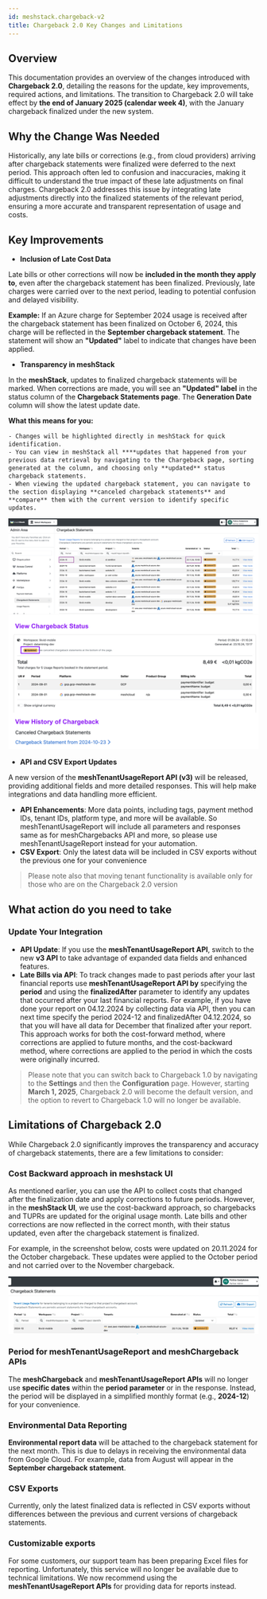 ```yaml
---
id: meshstack.chargeback-v2
title: Chargeback 2.0 Key Changes and Limitations
---
```


## Overview

This documentation provides an overview of the changes introduced with **Chargeback 2.0**, detailing the reasons for the update, key improvements, required actions, and limitations. The transition to Chargeback 2.0 will take effect by **the end of January 2025 (calendar week 4)**, with the January chargeback finalized under the new system.

## Why the Change Was Needed

Historically, any late bills or corrections (e.g., from cloud providers) arriving after chargeback statements were finalized were deferred to the next period. This approach often led to confusion and inaccuracies, making it difficult to understand the true impact of these late adjustments on final charges. Chargeback 2.0 addresses this issue by integrating late adjustments directly into the finalized statements of the relevant period, ensuring a more accurate and transparent representation of usage and costs. 

## Key Improvements

- **Inclusion of Late Cost Data**

Late bills or other corrections will now be **included in the month they apply to**, even after the chargeback statement has been finalized. Previously, late charges were carried over to the next period, leading to potential confusion and delayed visibility.

**Example:**
If an Azure charge for September 2024 usage is received after the chargeback statement has been finalized on October 6, 2024, this charge will be reflected in the **September chargeback statement**. The statement will show an **"Updated"** label to indicate that changes have been applied.

- **Transparency in meshStack**

In the **meshStack**, updates to finalized chargeback statements will be marked. When corrections are made, you will see an **"Updated" label** in the status column of the **Chargeback Statements page**. The **Generation Date** column will show the latest update date.

**What this means for you:**

    - Changes will be highlighted directly in meshStack for quick identification.
    - You can view in meshStack all ****updates that happened from your previous data retrieval by navigating to the Chargeback page, sorting generated at the column, and choosing only **updated** status chargeback statements.
    - When viewing the updated chargeback statement, you can navigate to the section displaying **canceled chargeback statements** and **compare** them with the current version to identify specific updates.

![Overview](assets/chargeback-v2/overview.png)
![Details](assets/chargeback-v2/details.png)

- **API and CSV Export Updates**

A new version of the **meshTenantUsageReport API (v3)** will be released, providing additional fields and more detailed responses. This will help make integrations and data handling more efficient.

- **API Enhancements**: More data points, including tags, payment method IDs, tenant IDs, platform type, and more will be available. So meshTenantUsageReport will include all parameters and responses same as for meshChargebacks API and more, so please use meshTenantUsageReport instead for your automation.
- **CSV Export**: Only the latest data will be included in CSV exports without the previous one for your convenience

> Please note also that moving tenant functionality is available only for those who are on the Chargeback 2.0 version
> 

## What action do you need to take

### **Update Your Integration**

- **API Update**: If you use the **meshTenantUsageReport API**, switch to the new **v3 API** to take advantage of expanded data fields and enhanced features.
- **Late Bills via API**: To track changes made to past periods after your last financial reports use **meshTenantUsageReport API by** specifying the **period** and using the **finalizedAfter** parameter to identify any updates that occurred after your last financial reports. For example, if you have done your report on 04.12.2024 by collecting data via API, then you can next time specify the period 2024-12 and finalizedAfter 04.12.2024, so that you will have all data for December that finalized after your report. This approach works for both the cost-forward method, where corrections are applied to future months, and the cost-backward method, where corrections are applied to the period in which the costs were originally incurred.

> Please note that you can switch back to Chargeback 1.0 by navigating to the **Settings** and then the **Configuration** page. However, starting **March 1, 2025**, Chargeback 2.0 will become the default version, and the option to revert to Chargeback 1.0 will no longer be available.
> 

## Limitations of Chargeback 2.0

While Chargeback 2.0 significantly improves the transparency and accuracy of chargeback statements, there are a few limitations to consider:

### Cost Backward approach in meshstack UI

As mentioned earlier, you can use the API to collect costs that changed after the finalization date and apply corrections to future periods. However, in the **meshStack UI**, we use the cost-backward approach, so chargebacks and TUPRs are updated for the original usage month. Late bills and other corrections are now reflected in the correct month, with their status updated, even after the chargeback statement is finalized.

For example, in the screenshot below, costs were updated on 20.11.2024 for the October chargeback. These updates were applied to the October period and not carried over to the November chargeback.

![Update overview](assets/chargeback-v2/update-overview.png)

### **Period for meshTenantUsageReport and meshChargeback APIs**

The **meshChargeback** and **meshTenantUsageReport APIs** will no longer use **specific dates** within the **period parameter** or in the response. Instead, the period will be displayed in a simplified monthly format (e.g., **2024-12**) for your convenience.

### **Environmental Data Reporting**

**Environmental report data** will be attached to the chargeback statement for the next month. This is due to delays in receiving the environmental data from Google Cloud. For example, data from August will appear in the **September chargeback statement**.

### **CSV Exports**

Currently, only the latest finalized data is reflected in CSV exports without differences between the previous and current versions of chargeback statements.

### Customizable exports

For some customers, our support team has been preparing Excel files for reporting. Unfortunately, this service will no longer be available due to technical limitations. We now recommend using the **meshTenantUsageReport APIs** for providing data for reports instead.